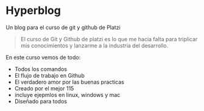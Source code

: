 # Hyperblog
Un blog para el curso de git y github de Platzi
> El curso de Git y Github de platzi es lo que me hacia falta para triplicar mis conocimientos y lanzarme a la industria del desarrollo.

En este curso vemos de todo:
- Todos los comandos
- El flujo de trabajo en Github
- El verdadero amor por las buenas practicas
- Creado por el mejor 115
- incluye ejepmlos en linux, windows y mac
- Diseñado para todos
